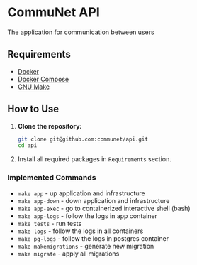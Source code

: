 # CommuNet API

The application for communication between users

## Requirements

- [Docker](https://www.docker.com/get-started)
- [Docker Compose](https://docs.docker.com/compose/install/)
- [GNU Make](https://www.gnu.org/software/make/)

## How to Use

1. **Clone the repository:**

   ```bash
   git clone git@github.com:communet/api.git
   cd api
   ```

2. Install all required packages in `Requirements` section.


### Implemented Commands

* `make app` - up application and infrastructure
* `make app-down` - down application and infrastructure
* `make app-exec` - go to containerized interactive shell (bash)
* `make app-logs` - follow the logs in app container
* `make tests` - run tests
* `make logs` - follow the logs in all containers
* `make pg-logs` - follow the logs in postgres container
* `make makemigrations` - generate new migration
* `make migrate` - apply all migrations
